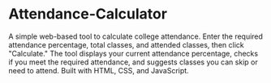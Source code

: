 # Attendance-Calculator
A simple web-based tool to calculate college attendance. Enter the required attendance percentage, total classes, and attended classes, then click "Calculate." The tool displays your current attendance percentage, checks if you meet the required attendance, and suggests classes you can skip or need to attend. Built with HTML, CSS, and JavaScript.
